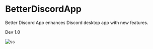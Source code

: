 # BetterDiscordApp
Better Discord App enhances Discord desktop app with new features.

Dev 1.0

![ss](http://puu.sh/jOYA8.png)